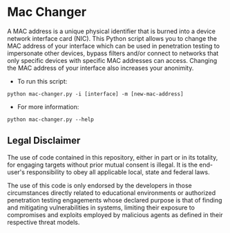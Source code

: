# Mac Changer

A MAC address is a unique physical identifier that is burned into a device network interface card (NIC). This Python script allows you to change the MAC address of your interface which can be used in penetration testing to impersonate other devices, bypass filters and/or connect to networks that only specific devices with specific MAC addresses can access. Changing the MAC address of your interface also increases your anonimity.

- To run this script:

`python mac-changer.py -i [interface] -m [new-mac-address]`

- For more information:

`python mac-changer.py --help`

## Legal Disclaimer

The use of code contained in this repository, either in part or in its totality, for engaging targets without prior mutual consent is illegal. It is the end-user's responsibility to obey all applicable local, state and federal laws.

The use of this code is only endorsed by the developers in those circumstances directly related to educational environments or authorized penetration testing engagements whose declared purpose is that of finding and mitigating vulnerabilities in systems, limiting their exposure to compromises and exploits employed by malicious agents as defined in their respective threat models.